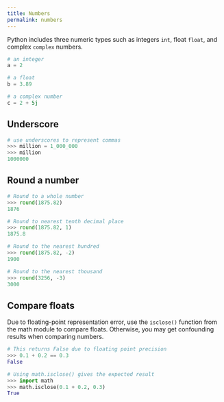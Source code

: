 ```yaml
---
title: Numbers
permalink: numbers
---
```


Python includes three numeric types such as integers `int`, float `float`, and complex `complex` numbers.

```python
# an integer
a = 2

# a float
b = 3.89

# a complex number
c = 2 + 5j
```

## Underscore

```python
# use underscores to represent commas
>>> million = 1_000_000
>>> million
1000000
```

## Round a number

```python
# Round to a whole number
>>> round(1875.82)
1876

# Round to nearest tenth decimal place
>>> round(1875.82, 1)
1875.8

# Round to the nearest hundred
>>> round(1875.82, -2)
1900

# Round to the nearest thousand
>>> round(3256, -3)
3000
```

## Compare floats

Due to floating-point representation error, use the `isclose()` function from the math module to compare floats. Otherwise, you may get confounding results when comparing numbers.

```python
# This returns False due to floating point precision
>>> 0.1 + 0.2 == 0.3
False

# Using math.isclose() gives the expected result
>>> import math
>>> math.isclose(0.1 + 0.2, 0.3)
True
```
